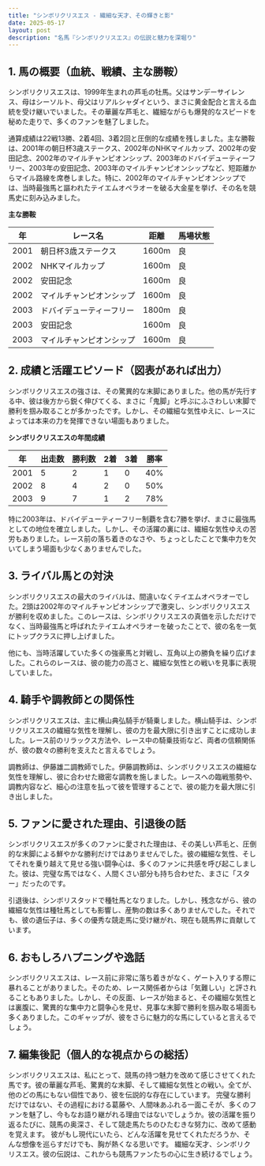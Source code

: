```yaml
---
title: "シンボリクリスエス - 繊細な天才、その輝きと影"
date: 2025-05-17
layout: post
description: "名馬『シンボリクリスエス』の伝説と魅力を深堀り"
---
```


## 1. 馬の概要（血統、戦績、主な勝鞍）

シンボリクリスエスは、1999年生まれの芦毛の牡馬。父はサンデーサイレンス、母はシーソルト、母父はリアルシャダイという、まさに黄金配合と言える血統を受け継いでいました。その華麗な芦毛と、繊細ながらも爆発的なスピードを秘めた走りで、多くのファンを魅了しました。

通算成績は22戦13勝、2着4回、3着2回と圧倒的な成績を残しました。主な勝鞍は、2001年の朝日杯3歳ステークス、2002年のNHKマイルカップ、2002年の安田記念、2002年のマイルチャンピオンシップ、2003年のドバイデューティーフリー、2003年の安田記念、2003年のマイルチャンピオンシップなど、短距離からマイル路線を席巻しました。特に、2002年のマイルチャンピオンシップでは、当時最強馬と謳われたテイエムオペラオーを破る大金星を挙げ、その名を競馬史に刻み込みました。

**主な勝鞍**

| 年 | レース名 | 距離 | 馬場状態 |
|---|---|---|---|
| 2001 | 朝日杯3歳ステークス | 1600m | 良 |
| 2002 | NHKマイルカップ | 1600m | 良 |
| 2002 | 安田記念 | 1600m | 良 |
| 2002 | マイルチャンピオンシップ | 1600m | 良 |
| 2003 | ドバイデューティーフリー | 1800m | 良 |
| 2003 | 安田記念 | 1600m | 良 |
| 2003 | マイルチャンピオンシップ | 1600m | 良 |


## 2. 成績と活躍エピソード（図表があれば出力）

シンボリクリスエスの強さは、その驚異的な末脚にありました。他の馬が先行する中、彼は後方から鋭く伸びてくる、まさに「鬼脚」と呼ぶにふさわしい末脚で勝利を掴み取ることが多かったです。しかし、その繊細な気性ゆえに、レースによっては本来の力を発揮できない場面もありました。

**シンボリクリスエスの年間成績**

| 年 | 出走数 | 勝利数 | 2着 | 3着 | 勝率 |
|---|---|---|---|---|---|
| 2001 | 5 | 2 | 1 | 0 | 40% |
| 2002 | 8 | 4 | 2 | 0 | 50% |
| 2003 | 9 | 7 | 1 | 2 | 78% |


特に2003年は、ドバイデューティーフリー制覇を含む7勝を挙げ、まさに最強馬としての地位を確立しました。しかし、その活躍の裏には、繊細な気性ゆえの苦労もありました。レース前の落ち着きのなさや、ちょっとしたことで集中力を欠いてしまう場面も少なくありませんでした。


## 3. ライバル馬との対決

シンボリクリスエスの最大のライバルは、間違いなくテイエムオペラオーでした。2頭は2002年のマイルチャンピオンシップで激突し、シンボリクリスエスが勝利を収めました。このレースは、シンボリクリスエスの真価を示しただけでなく、当時最強馬と呼ばれたテイエムオペラオーを破ったことで、彼の名を一気にトップクラスに押し上げました。

他にも、当時活躍していた多くの強豪馬と対戦し、互角以上の勝負を繰り広げました。これらのレースは、彼の能力の高さと、繊細な気性との戦いを見事に表現していました。


## 4. 騎手や調教師との関係性

シンボリクリスエスは、主に横山典弘騎手が騎乗しました。横山騎手は、シンボリクリスエスの繊細な気性を理解し、彼の力を最大限に引き出すことに成功しました。レース前のリラックス方法や、レース中の騎乗技術など、両者の信頼関係が、彼の数々の勝利を支えたと言えるでしょう。

調教師は、伊藤雄二調教師でした。伊藤調教師は、シンボリクリスエスの繊細な気性を理解し、彼に合わせた緻密な調教を施しました。レースへの臨戦態勢や、調教内容など、細心の注意を払って彼を管理することで、彼の能力を最大限に引き出しました。


## 5. ファンに愛された理由、引退後の話

シンボリクリスエスが多くのファンに愛された理由は、その美しい芦毛と、圧倒的な末脚による鮮やかな勝利だけではありませんでした。彼の繊細な気性、そしてそれを乗り越えて見せる強い闘争心は、多くのファンに共感を呼び起こしました。彼は、完璧な馬ではなく、人間くさい部分も持ち合わせた、まさに「スター」だったのです。

引退後は、シンボリスタッドで種牡馬となりました。しかし、残念ながら、彼の繊細な気性は種牡馬としても影響し、産駒の数は多くありませんでした。それでも、彼の遺伝子は、多くの優秀な競走馬に受け継がれ、現在も競馬界に貢献しています。


## 6. おもしろハプニングや逸話

シンボリクリスエスは、レース前に非常に落ち着きがなく、ゲート入りする際に暴れることがありました。そのため、レース関係者からは「気難しい」と評されることもありました。しかし、その反面、レースが始まると、その繊細な気性とは裏腹に、驚異的な集中力と闘争心を見せ、見事な末脚で勝利を掴み取る場面も多くありました。このギャップが、彼をさらに魅力的な馬にしていると言えるでしょう。


## 7. 編集後記（個人的な視点からの総括）

シンボリクリスエスは、私にとって、競馬の持つ魅力を改めて感じさせてくれた馬です。彼の華麗な芦毛、驚異的な末脚、そして繊細な気性との戦い。全てが、他のどの馬にもない個性であり、彼を伝説的な存在にしています。  完璧な勝利だけではない、その過程における葛藤や、人間味あふれる一面こそが、多くのファンを魅了し、今もなお語り継がれる理由ではないでしょうか。彼の活躍を振り返るたびに、競馬の奥深さ、そして競走馬たちのひたむきな努力に、改めて感動を覚えます。  彼がもし現代にいたら、どんな活躍を見せてくれただろうか、そんな想像を巡らすだけでも、胸が熱くなる思いです。  繊細な天才、シンボリクリスエス。彼の伝説は、これからも競馬ファンたちの心に生き続けるでしょう。
